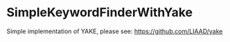 # SimpleKeywordFinderWithYake
Simple implementation of YAKE, please see: https://github.com/LIAAD/yake
